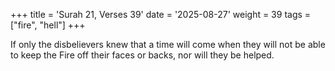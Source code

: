 +++
title = 'Surah 21, Verses 39'
date = '2025-08-27'
weight = 39
tags = ["fire", "hell"]
+++

If only the disbelievers knew that a time will come when they will not be able to keep the Fire off their faces or backs, nor will they be helped.